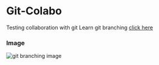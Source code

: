 # Git-Colabo

Testing collaboration with git
Learn git branching [click here](https://learngitbranching.js.org/)

### Image

![git branching image](https://miro.medium.com/max/1400/1*aChmZqHLVJM5UXGkZmL8aA.png)
